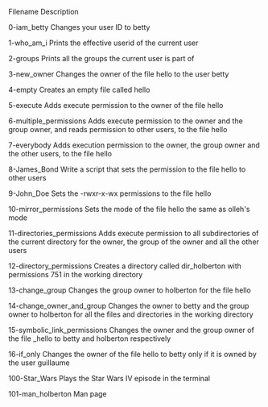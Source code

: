 Filename
Description




0-iam_betty
Changes your user ID to betty



1-who_am_i
Prints the effective userid of the current user


2-groups
Prints all the groups the current user is part of


3-new_owner
Changes the owner of the file hello to the user betty



4-empty
Creates an empty file called hello



5-execute
Adds execute permission to the owner of the file hello



6-multiple_permissions
Adds execute permission to the owner and the group owner, and reads permission to other users, to the file hello



7-everybody
Adds execution permission to the owner, the group owner and the other users, to the file hello



8-James_Bond
Write a script that sets the permission to the file hello to other users


9-John_Doe
Sets the -rwxr-x-wx permissions to the file hello



10-mirror_permissions
Sets the mode of the file hello the same as olleh's mode


11-directories_permissions
Adds execute permission to all subdirectories of the current directory for the owner, the group of the owner and all the other users


12-directory_permissions
Creates a directory called dir_holberton with permissions 751 in the working directory


13-change_group
Changes the group owner to holberton for the file hello



14-change_owner_and_group
Changes the owner to betty and the group owner to holberton for all the files and directories in the working directory


15-symbolic_link_permissions
Changes the owner and the group owner of the file _hello to betty and holberton respectively


16-if_only
Changes the owner of the file hello to betty only if it is owned by the user guillaume



100-Star_Wars
Plays the Star Wars IV episode in the terminal


101-man_holberton
Man page
